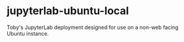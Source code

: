 # jupyterlab-ubuntu-local
Toby's JupyterLab deployment designed for use on a non-web facing Ubuntu instance.
